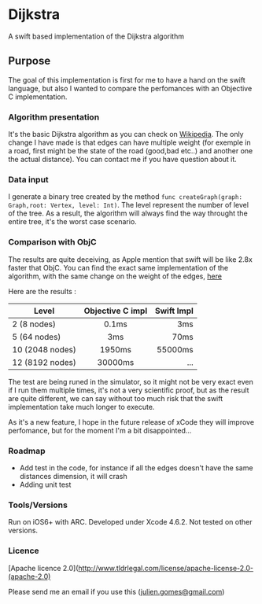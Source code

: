 # Dijkstra

A swift based implementation of the Dijkstra algorithm

## Purpose

The goal of this implementation is first for me to have a hand on the swift language, but also I wanted to compare the perfomances with an Objective C implementation.

### Algorithm presentation

It's the basic Dijkstra algorithm as you can check on [Wikipedia](http://en.wikipedia.org/wiki/Dijkstra's_algorithm). The only change I have made is that edges can have multiple weight (for exemple in a road, first might be the state of the road (good,bad etc..) and another one the actual distance).
You can contact me if you have question about it.

### Data input

I generate a binary tree created by the method `func createGraph(graph: Graph,root: Vertex, level: Int)`. The level represent the number of level of the tree.
As a result, the algorithm will always find the way throught the entire tree, it's the worst case scenario.

### Comparison with ObjC

The results are quite deceiving, as Apple mention that swift will be like 2.8x faster that ObjC. You can find the exact same implementation of the algorithm, with the same change on the weight of the edges, [here](https://github.com/juliengomes/Dijkstra-Objc)

Here are the results :

| Level        | Objective C impl           | Swift Impl  |
| ------------- |:-------------:| -----:|
| 2 (8 nodes)      | 0.1ms | 3ms |
| 5 (64 nodes)     | 3ms      |   70ms |
| 10 (2048 nodes) | 1950ms      |    55000ms |
| 12 (8192 nodes) | 30000ms      |    ... |

The test are being runed in the simulator, so it might not be very exact even if I run them multiple times, it's not a very scientific proof, but as the result are quite different, we can say without too much risk that the swift implementation take much longer to execute.

As it's a new feature, I hope in the future release of xCode they will improve perfomance, but for the moment I'm a bit disappointed...

### Roadmap

* Add test in the code, for instance if all the edges doesn't have the same distances dimension, it will crash
* Adding unit test

### Tools/Versions

Run on iOS6+ with ARC. Developed under Xcode 4.6.2. Not tested on other versions.

### Licence

[Apache licence 2.0](http://www.tldrlegal.com/license/apache-license-2.0-(apache-2.0)

Please send me an email if you use this (julien.gomes@gmail.com)